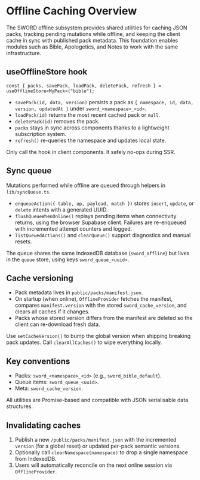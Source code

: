 # Offline Caching Overview

The SWORD offline subsystem provides shared utilities for caching JSON packs, tracking pending mutations while offline, and keeping the client cache in sync with published pack metadata. This foundation enables modules such as Bible, Apologetics, and Notes to work with the same infrastructure.

## useOfflineStore hook

```tsx
const { packs, savePack, loadPack, deletePack, refresh } = useOfflineStore<MyPack>("bible");
```

- `savePack(id, data, version)` persists a pack as `{ namespace, id, data, version, updatedAt }` under `sword_<namespace>_<id>`.
- `loadPack(id)` returns the most recent cached pack or `null`.
- `deletePack(id)` removes the pack.
- `packs` stays in sync across components thanks to a lightweight subscription system.
- `refresh()` re-queries the namespace and updates local state.

Only call the hook in client components. It safely no-ops during SSR.

## Sync queue

Mutations performed while offline are queued through helpers in `lib/syncQueue.ts`.

- `enqueueAction({ table, op, payload, match })` stores `insert`, `update`, or `delete` intents with a generated UUID.
- `flushQueueWhenOnline()` replays pending items when connectivity returns, using the browser Supabase client. Failures are re-enqueued with incremented attempt counters and logged.
- `listQueuedActions()` and `clearQueue()` support diagnostics and manual resets.

The queue shares the same IndexedDB database (`sword_offline`) but lives in the `queue` store, using keys `sword_queue_<uuid>`.

## Cache versioning

- Pack metadata lives in `public/packs/manifest.json`.
- On startup (when online), `OfflineProvider` fetches the manifest, compares `manifest.version` with the stored `sword_cache_version`, and clears all caches if it changes.
- Packs whose stored version differs from the manifest are deleted so the client can re-download fresh data.

Use `setCacheVersion()` to bump the global version when shipping breaking pack updates. Call `clearAllCaches()` to wipe everything locally.

## Key conventions

- Packs: `sword_<namespace>_<id>` (e.g., `sword_bible_default`).
- Queue items: `sword_queue_<uuid>`.
- Meta: `sword_cache_version`.

All utilities are Promise-based and compatible with JSON serialisable data structures.

## Invalidating caches

1. Publish a new `/public/packs/manifest.json` with the incremented `version` (for a global reset) or updated per-pack semantic versions.
2. Optionally call `clearNamespace(namespace)` to drop a single namespace from IndexedDB.
3. Users will automatically reconcile on the next online session via `OfflineProvider`.
